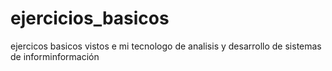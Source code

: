 # ejercicios_basicos
ejercicos basicos vistos e mi tecnologo de analisis y desarrollo de sistemas de informinformación 
